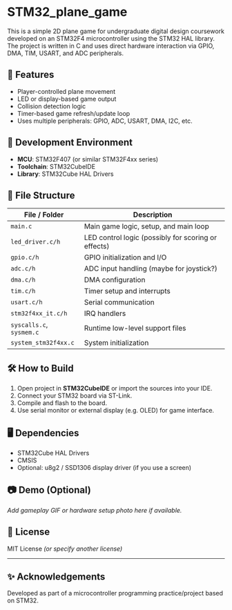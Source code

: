 # STM32_plane_game

This is a simple 2D plane game for undergraduate digital design coursework developed on an STM32F4 microcontroller using the STM32 HAL library. The project is written in C and uses direct hardware interaction via GPIO, DMA, TIM, USART, and ADC peripherals.

## 🚀 Features

- Player-controlled plane movement
- LED or display-based game output
- Collision detection logic
- Timer-based game refresh/update loop
- Uses multiple peripherals: GPIO, ADC, USART, DMA, I2C, etc.

## 🧰 Development Environment

- **MCU**: STM32F407 (or similar STM32F4xx series)
- **Toolchain**: STM32CubeIDE 
- **Library**: STM32Cube HAL Drivers

## 📁 File Structure

| File / Folder       | Description                                   |
|---------------------|-----------------------------------------------|
| `main.c`            | Main game logic, setup, and main loop         |
| `led_driver.c/h`    | LED control logic (possibly for scoring or effects) |
| `gpio.c/h`          | GPIO initialization and I/O                   |
| `adc.c/h`           | ADC input handling (maybe for joystick?)      |
| `dma.c/h`           | DMA configuration                             |
| `tim.c/h`           | Timer setup and interrupts                    |
| `usart.c/h`         | Serial communication                          |
| `stm32f4xx_it.c/h`  | IRQ handlers                                  |
| `syscalls.c`, `sysmem.c` | Runtime low-level support files           |
| `system_stm32f4xx.c`| System initialization                         |

## 🛠️ How to Build

1. Open project in **STM32CubeIDE** or import the sources into your IDE.
2. Connect your STM32 board via ST-Link.
3. Compile and flash to the board.
4. Use serial monitor or external display (e.g. OLED) for game interface.

## 🖥️ Dependencies

- STM32Cube HAL Drivers
- CMSIS
- Optional: u8g2 / SSD1306 display driver (if you use a screen)

## 📷 Demo (Optional)

_Add gameplay GIF or hardware setup photo here if available._

## 📄 License

MIT License *(or specify another license)*

---

## ✨ Acknowledgements

Developed as part of a microcontroller programming practice/project based on STM32.

